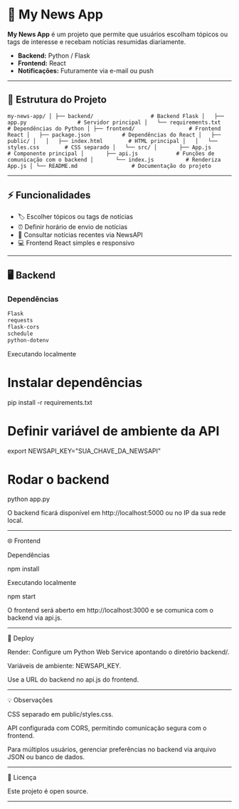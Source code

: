 # 📰 My News App

**My News App** é um projeto que permite que usuários escolham tópicos ou tags de interesse e recebam notícias resumidas diariamente.  

- **Backend:** Python / Flask  
- **Frontend:** React  
- **Notificações:** Futuramente via e-mail ou push  

---

## 📁 Estrutura do Projeto
```
my-news-app/ │ ├── backend/                  # Backend Flask │   ├── app.py                # Servidor principal │   └── requirements.txt      # Dependências do Python │ ├── frontend/                 # Frontend React │   ├── package.json          # Dependências do React │   ├── public/ │   │   ├── index.html        # HTML principal │   │   └── styles.css        # CSS separado │   └── src/ │       ├── App.js            # Componente principal │       ├── api.js            # Funções de comunicação com o backend │       └── index.js          # Renderiza App.js │ └── README.md                 # Documentação do projeto
```
---

## ⚡ Funcionalidades

- 🏷️ Escolher tópicos ou tags de notícias  
- ⏰ Definir horário de envio de notícias  
- 📰 Consultar notícias recentes via NewsAPI  
- 💻 Frontend React simples e responsivo  

---

## 🖥️ Backend

### Dependências

```txt
Flask
requests
flask-cors
schedule
python-dotenv
```
Executando localmente

# Instalar dependências
pip install -r requirements.txt

# Definir variável de ambiente da API
export NEWSAPI_KEY="SUA_CHAVE_DA_NEWSAPI"

# Rodar o backend
python app.py

O backend ficará disponível em http://localhost:5000 ou no IP da sua rede local.


---

🌐 Frontend

Dependências

npm install

Executando localmente

npm start

O frontend será aberto em http://localhost:3000 e se comunica com o backend via api.js.


---

🚀 Deploy

Render: Configure um Python Web Service apontando o diretório backend/.

Variáveis de ambiente: NEWSAPI_KEY.

Use a URL do backend no api.js do frontend.



---

💡 Observações

CSS separado em public/styles.css.

API configurada com CORS, permitindo comunicação segura com o frontend.

Para múltiplos usuários, gerenciar preferências no backend via arquivo JSON ou banco de dados.



---

📄 Licença

Este projeto é open source.

---
